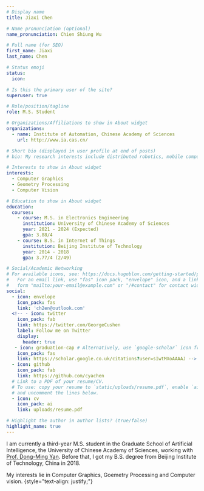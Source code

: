 ```yaml
---
# Display name
title: Jiaxi Chen

# Name pronunciation (optional)
name_pronunciation: Chien Shiung Wu

# Full name (for SEO)
first_name: Jiaxi
last_name: Chen

# Status emoji
status:
  icon: 

# Is this the primary user of the site?
superuser: true

# Role/position/tagline
role: M.S. Student

# Organizations/Affiliations to show in About widget
organizations:
  - name: Institute of Automation, Chinese Academy of Sciences
    url: http://www.ia.cas.cn/

# Short bio (displayed in user profile at end of posts)
# bio: My research interests include distributed robotics, mobile computing and programmable matter.

# Interests to show in About widget
interests:
  - Computer Graphics
  - Geometry Processing
  - Computer Vision

# Education to show in About widget
education:
  courses:
    - course: M.S. in Electronics Engineering
      institution: University of Chinese Academy of Sciences
      year: 2021 - 2024 (Expected)
      gpa: 3.88/4
    - course: B.S. in Internet of Things
      institution: Beijing Institute of Technology
      year: 2014 - 2018
      gpa: 3.77/4 (2/49)

# Social/Academic Networking
# For available icons, see: https://docs.hugoblox.com/getting-started/page-builder/#icons
#   For an email link, use "fas" icon pack, "envelope" icon, and a link in the
#   form "mailto:your-email@example.com" or "/#contact" for contact widget.
social:
  - icon: envelope
    icon_pack: fas
    link: 'ch2en@outlook.com'
  <!-- - icon: twitter
    icon_pack: fab
    link: https://twitter.com/GeorgeCushen
    label: Follow me on Twitter
    display:
      header: true
   - icon: graduation-cap # Alternatively, use `google-scholar` icon from `ai` icon pack
    icon_pack: fas
    link: https://scholar.google.co.uk/citations?user=sIwtMXoAAAAJ -->
  - icon: github
    icon_pack: fab
    link: https://github.com/cyachen
  # Link to a PDF of your resume/CV.
  # To use: copy your resume to `static/uploads/resume.pdf`, enable `ai` icons in `params.yaml`,
  # and uncomment the lines below.
  - icon: cv
    icon_pack: ai
    link: uploads/resume.pdf

# Highlight the author in author lists? (true/false)
highlight_name: true
---
```


I am currently a third-year M.S. student in the Graduate School of Artificial Intelligence, the University of Chinese Academy of Sciences, working with [Prof. Dong-Ming Yan](https://sites.google.com/site/yandongming/dong-ming-yans-homepage). Before that, I got my B.S. degree from Beijing Institute of Technology, China in 2018.

My interests lie in Computer Graphics, Goemetry Processing and Computer vision.
{style="text-align: justify;"}
